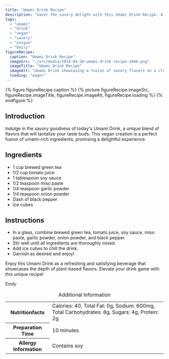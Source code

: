 ```yaml
---
title: "Umami Drink Recipe"
description: "Savor the savory delight with this Umami Drink Recipe. A fusion of green tea, tomato juice, and umami-rich seasonings. Perfect for a unique beverage experience."
tags:
  - "umami"
  - "drink"
  - "vegan"
  - "savory"
  - "unique"
  - "Emily"
figureRecipe: 
  caption: "Umami Drink Recipe"
  imageSrc: "./src/media/2024-04-20-umami-drink-recipe-1046.png"
  imageTitle: "Umami Drink Recipe"
  imageAlt: "Umami Drink showcasing a fusion of savory flavors on a clean, minimalist table, inviting immediate enjoyment."
  loading: "eager"
---
```


{% figure figureRecipe.caption %}
{% picture figureRecipe.imageSrc, figureRecipe.imageTitle, figureRecipe.imageAlt, figureRecipe.loading %}
{% endfigure %}

## Introduction

Indulge in the savory goodness of today's Umami Drink, a unique blend of flavors that will tantalize your taste buds. This vegan creation is a perfect fusion of umami-rich ingredients, promising a delightful experience.

## Ingredients

* 1 cup brewed green tea
* 1/2 cup tomato juice
* 1 tablespoon soy sauce
* 1/2 teaspoon miso paste
* 1/4 teaspoon garlic powder
* 1/4 teaspoon onion powder
* Dash of black pepper
* Ice cubes

## Instructions

* In a glass, combine brewed green tea, tomato juice, soy sauce, miso paste, garlic powder, onion powder, and black pepper.
* Stir well until all ingredients are thoroughly mixed.
* Add ice cubes to chill the drink.
* Garnish as desired and enjoy!

Enjoy this Umami Drink as a refreshing and satisfying beverage that showcases the depth of plant-based flavors. Elevate your drink game with this unique recipe!

*Emily*

<table><caption class='sr-only'>Additional Information</caption><tr><th>Nutritionfacts</th><td>Calories: 40, Total Fat: 0g, Sodium: 600mg, Total Carbohydrates: 8g, Sugars: 4g, Protein: 2g&nbsp;</td></tr><tr><th>Preparation Time</th><td>10 minutes&nbsp;</td></tr><tr><th>Allergy Information</th><td>Contains soy&nbsp;</td></tr></table>

